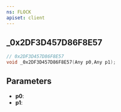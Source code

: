 ```yaml
---
ns: FLOCK
apiset: client
---
```

## _0x2DF3D457D86F8E57

```c
// 0x2DF3D457D86F8E57
void _0x2DF3D457D86F8E57(Any p0,Any p1);
```


## Parameters
* **p0**:
* **p1**:



